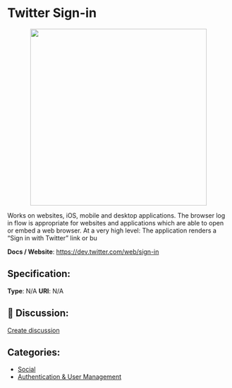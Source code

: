 # Twitter Sign-in
<p align="center">
    <img width="400" src="https://raw.githubusercontent.com/apis-list/apis-list/main/apis/twitter-sign-in/logo_256x256.png" />
</p>

Works on websites, iOS, mobile and desktop applications. The browser log in flow is appropriate for websites and applications which are able to open or embed a web browser. At a very high level: The application renders a “Sign in with Twitter” link or bu

**Docs / Website**: https://dev.twitter.com/web/sign-in

## Specification:
**Type**:  N/A 
**URI**:  N/A 

## 💬 Discussion:
[Create discussion](https://github.com/apis-list/apis-list/discussions/new)

## Categories:
- [Social](https://github.com/apis-list/apis-list#social)
- [Authentication & User Management](https://github.com/apis-list/apis-list#authentication-and-user-management)



